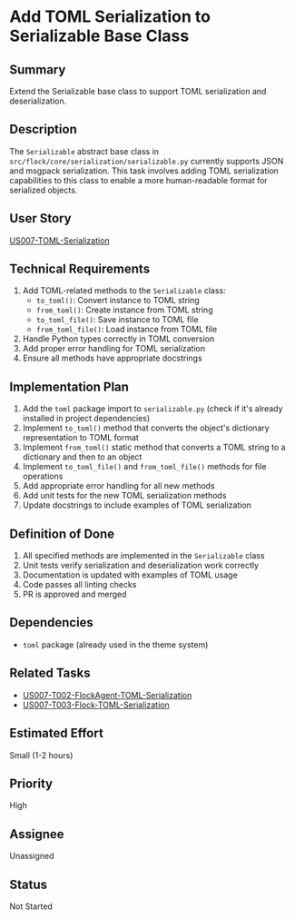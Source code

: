 # Add TOML Serialization to Serializable Base Class

## Summary
Extend the Serializable base class to support TOML serialization and deserialization.

## Description
The `Serializable` abstract base class in `src/flock/core/serialization/serializable.py` currently supports JSON and msgpack serialization. This task involves adding TOML serialization capabilities to this class to enable a more human-readable format for serialized objects.

## User Story
[US007-TOML-Serialization](.project/userstories/US007-TOML-Serialization.md)

## Technical Requirements
1. Add TOML-related methods to the `Serializable` class:
   - `to_toml()`: Convert instance to TOML string
   - `from_toml()`: Create instance from TOML string
   - `to_toml_file()`: Save instance to TOML file
   - `from_toml_file()`: Load instance from TOML file
2. Handle Python types correctly in TOML conversion
3. Add proper error handling for TOML serialization
4. Ensure all methods have appropriate docstrings

## Implementation Plan
1. Add the `toml` package import to `serializable.py` (check if it's already installed in project dependencies)
2. Implement `to_toml()` method that converts the object's dictionary representation to TOML format
3. Implement `from_toml()` static method that converts a TOML string to a dictionary and then to an object
4. Implement `to_toml_file()` and `from_toml_file()` methods for file operations
5. Add appropriate error handling for all new methods
6. Add unit tests for the new TOML serialization methods
7. Update docstrings to include examples of TOML serialization

## Definition of Done
1. All specified methods are implemented in the `Serializable` class
2. Unit tests verify serialization and deserialization work correctly
3. Documentation is updated with examples of TOML usage
4. Code passes all linting checks
5. PR is approved and merged

## Dependencies
- `toml` package (already used in the theme system)

## Related Tasks
- [US007-T002-FlockAgent-TOML-Serialization](.project/tasks/US007-T002-FlockAgent-TOML-Serialization.md)
- [US007-T003-Flock-TOML-Serialization](.project/tasks/US007-T003-Flock-TOML-Serialization.md)

## Estimated Effort
Small (1-2 hours)

## Priority
High

## Assignee
Unassigned

## Status
Not Started 